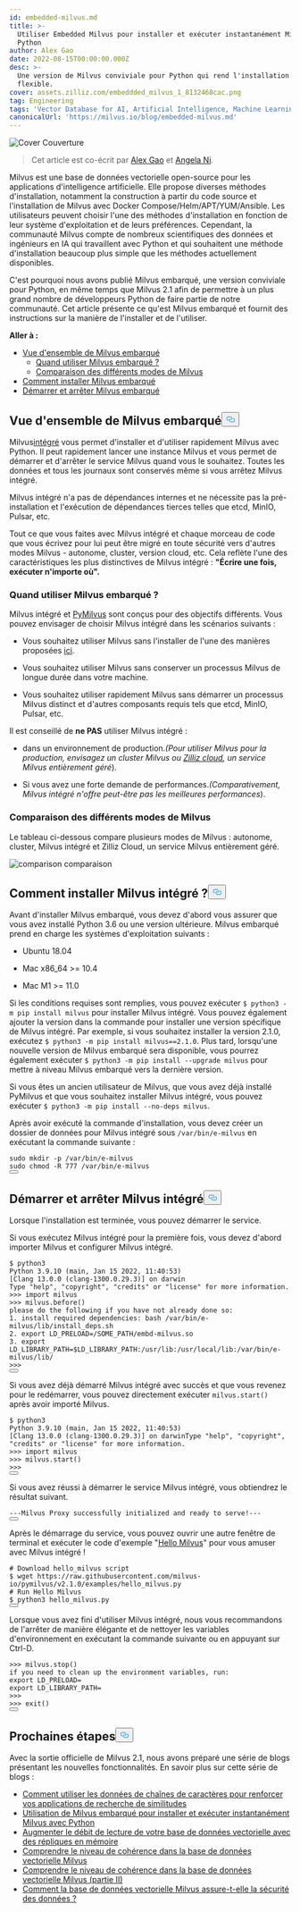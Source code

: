```yaml
---
id: embedded-milvus.md
title: >-
  Utiliser Embedded Milvus pour installer et exécuter instantanément Milvus avec
  Python
author: Alex Gao
date: 2022-08-15T00:00:00.000Z
desc: >-
  Une version de Milvus conviviale pour Python qui rend l'installation plus
  flexible.
cover: assets.zilliz.com/embeddded_milvus_1_8132468cac.png
tag: Engineering
tags: 'Vector Database for AI, Artificial Intelligence, Machine Learning'
canonicalUrl: 'https://milvus.io/blog/embedded-milvus.md'
---
```

<p>
  
   <span class="img-wrapper"> <img translate="no" src="https://assets.zilliz.com/embeddded_milvus_1_8132468cac.png" alt="Cover" class="doc-image" id="cover" />
   </span> <span class="img-wrapper"> <span>Couverture</span> </span></p>
<blockquote>
<p>Cet article est co-écrit par <a href="https://github.com/soothing-rain/">Alex Gao</a> et <a href="https://www.linkedin.com/in/yiyun-n-2aa713163/">Angela Ni</a>.</p>
</blockquote>
<p>Milvus est une base de données vectorielle open-source pour les applications d'intelligence artificielle. Elle propose diverses méthodes d'installation, notamment la construction à partir du code source et l'installation de Milvus avec Docker Compose/Helm/APT/YUM/Ansible. Les utilisateurs peuvent choisir l'une des méthodes d'installation en fonction de leur système d'exploitation et de leurs préférences. Cependant, la communauté Milvus compte de nombreux scientifiques des données et ingénieurs en IA qui travaillent avec Python et qui souhaitent une méthode d'installation beaucoup plus simple que les méthodes actuellement disponibles.</p>
<p>C'est pourquoi nous avons publié Milvus embarqué, une version conviviale pour Python, en même temps que Milvus 2.1 afin de permettre à un plus grand nombre de développeurs Python de faire partie de notre communauté. Cet article présente ce qu'est Milvus embarqué et fournit des instructions sur la manière de l'installer et de l'utiliser.</p>
<p><strong>Aller à :</strong></p>
<ul>
<li><a href="#An-overview-of-embedded-Milvus">Vue d'ensemble de Milvus embarqué</a><ul>
<li><a href="#When-to-use-embedded-Milvus">Quand utiliser Milvus embarqué ?</a></li>
<li><a href="#A-comparison-of-different-modes-of-Milvus">Comparaison des différents modes de Milvus</a></li>
</ul></li>
<li><a href="#How-to-install-embedded-Milvus">Comment installer Milvus embarqué</a></li>
<li><a href="#Start-and-stop-embedded-Milvus">Démarrer et arrêter Milvus embarqué</a></li>
</ul>
<h2 id="An-overview-of-embedded-Milvus" class="common-anchor-header">Vue d'ensemble de Milvus embarqué<button data-href="#An-overview-of-embedded-Milvus" class="anchor-icon" translate="no">
      <svg translate="no"
        aria-hidden="true"
        focusable="false"
        height="20"
        version="1.1"
        viewBox="0 0 16 16"
        width="16"
      >
        <path
          fill="#0092E4"
          fill-rule="evenodd"
          d="M4 9h1v1H4c-1.5 0-3-1.69-3-3.5S2.55 3 4 3h4c1.45 0 3 1.69 3 3.5 0 1.41-.91 2.72-2 3.25V8.59c.58-.45 1-1.27 1-2.09C10 5.22 8.98 4 8 4H4c-.98 0-2 1.22-2 2.5S3 9 4 9zm9-3h-1v1h1c1 0 2 1.22 2 2.5S13.98 12 13 12H9c-.98 0-2-1.22-2-2.5 0-.83.42-1.64 1-2.09V6.25c-1.09.53-2 1.84-2 3.25C6 11.31 7.55 13 9 13h4c1.45 0 3-1.69 3-3.5S14.5 6 13 6z"
        ></path>
      </svg>
    </button></h2><p>Milvus<a href="https://github.com/milvus-io/embd-milvus">intégré</a> vous permet d'installer et d'utiliser rapidement Milvus avec Python. Il peut rapidement lancer une instance Milvus et vous permet de démarrer et d'arrêter le service Milvus quand vous le souhaitez. Toutes les données et tous les journaux sont conservés même si vous arrêtez Milvus intégré.</p>
<p>Milvus intégré n'a pas de dépendances internes et ne nécessite pas la pré-installation et l'exécution de dépendances tierces telles que etcd, MinIO, Pulsar, etc.</p>
<p>Tout ce que vous faites avec Milvus intégré et chaque morceau de code que vous écrivez pour lui peut être migré en toute sécurité vers d'autres modes Milvus - autonome, cluster, version cloud, etc. Cela reflète l'une des caractéristiques les plus distinctives de Milvus intégré : <strong>"Écrire une fois, exécuter n'importe où".</strong></p>
<h3 id="When-to-use-embedded-Milvus" class="common-anchor-header">Quand utiliser Milvus embarqué ?</h3><p>Milvus intégré et <a href="https://milvus.io/docs/v2.1.x/install-pymilvus.md">PyMilvus</a> sont conçus pour des objectifs différents. Vous pouvez envisager de choisir Milvus intégré dans les scénarios suivants :</p>
<ul>
<li><p>Vous souhaitez utiliser Milvus sans l'installer de l'une des manières proposées <a href="https://milvus.io/docs/v2.1.x/install_standalone-docker.md">ici</a>.</p></li>
<li><p>Vous souhaitez utiliser Milvus sans conserver un processus Milvus de longue durée dans votre machine.</p></li>
<li><p>Vous souhaitez utiliser rapidement Milvus sans démarrer un processus Milvus distinct et d'autres composants requis tels que etcd, MinIO, Pulsar, etc.</p></li>
</ul>
<p>Il est conseillé de <strong>ne PAS</strong> utiliser Milvus intégré :</p>
<ul>
<li><p>dans un environnement de production.<em>(Pour utiliser Milvus pour la production, envisagez un cluster Milvus ou <a href="https://zilliz.com/cloud">Zilliz cloud</a>, un service Milvus entièrement géré</em>).</p></li>
<li><p>Si vous avez une forte demande de performances.<em>(Comparativement, Milvus intégré n'offre peut-être pas les meilleures performances</em>).</p></li>
</ul>
<h3 id="A-comparison-of-different-modes-of-Milvus" class="common-anchor-header">Comparaison des différents modes de Milvus</h3><p>Le tableau ci-dessous compare plusieurs modes de Milvus : autonome, cluster, Milvus intégré et Zilliz Cloud, un service Milvus entièrement géré.</p>
<p>
  
   <span class="img-wrapper"> <img translate="no" src="https://assets.zilliz.com/comparison_ebcd7c5b07.jpeg" alt="comparison" class="doc-image" id="comparison" />
   </span> <span class="img-wrapper"> <span>comparaison</span> </span></p>
<h2 id="How-to-install-embedded-Milvus" class="common-anchor-header">Comment installer Milvus intégré ?<button data-href="#How-to-install-embedded-Milvus" class="anchor-icon" translate="no">
      <svg translate="no"
        aria-hidden="true"
        focusable="false"
        height="20"
        version="1.1"
        viewBox="0 0 16 16"
        width="16"
      >
        <path
          fill="#0092E4"
          fill-rule="evenodd"
          d="M4 9h1v1H4c-1.5 0-3-1.69-3-3.5S2.55 3 4 3h4c1.45 0 3 1.69 3 3.5 0 1.41-.91 2.72-2 3.25V8.59c.58-.45 1-1.27 1-2.09C10 5.22 8.98 4 8 4H4c-.98 0-2 1.22-2 2.5S3 9 4 9zm9-3h-1v1h1c1 0 2 1.22 2 2.5S13.98 12 13 12H9c-.98 0-2-1.22-2-2.5 0-.83.42-1.64 1-2.09V6.25c-1.09.53-2 1.84-2 3.25C6 11.31 7.55 13 9 13h4c1.45 0 3-1.69 3-3.5S14.5 6 13 6z"
        ></path>
      </svg>
    </button></h2><p>Avant d'installer Milvus embarqué, vous devez d'abord vous assurer que vous avez installé Python 3.6 ou une version ultérieure. Milvus embarqué prend en charge les systèmes d'exploitation suivants :</p>
<ul>
<li><p>Ubuntu 18.04</p></li>
<li><p>Mac x86_64 &gt;= 10.4</p></li>
<li><p>Mac M1 &gt;= 11.0</p></li>
</ul>
<p>Si les conditions requises sont remplies, vous pouvez exécuter <code translate="no">$ python3 -m pip install milvus</code> pour installer Milvus intégré. Vous pouvez également ajouter la version dans la commande pour installer une version spécifique de Milvus intégré. Par exemple, si vous souhaitez installer la version 2.1.0, exécutez <code translate="no">$ python3 -m pip install milvus==2.1.0</code>. Plus tard, lorsqu'une nouvelle version de Milvus embarqué sera disponible, vous pourrez également exécuter <code translate="no">$ python3 -m pip install --upgrade milvus</code> pour mettre à niveau Milvus embarqué vers la dernière version.</p>
<p>Si vous êtes un ancien utilisateur de Milvus, que vous avez déjà installé PyMilvus et que vous souhaitez installer Milvus intégré, vous pouvez exécuter <code translate="no">$ python3 -m pip install --no-deps milvus</code>.</p>
<p>Après avoir exécuté la commande d'installation, vous devez créer un dossier de données pour Milvus intégré sous <code translate="no">/var/bin/e-milvus</code> en exécutant la commande suivante :</p>
<pre><code translate="no"><span class="hljs-built_in">sudo</span> <span class="hljs-built_in">mkdir</span> -p /var/bin/e-milvus
<span class="hljs-built_in">sudo</span> <span class="hljs-built_in">chmod</span> -R 777 /var/bin/e-milvus
<button class="copy-code-btn"></button></code></pre>
<h2 id="Start-and-stop-embedded-Milvus" class="common-anchor-header">Démarrer et arrêter Milvus intégré<button data-href="#Start-and-stop-embedded-Milvus" class="anchor-icon" translate="no">
      <svg translate="no"
        aria-hidden="true"
        focusable="false"
        height="20"
        version="1.1"
        viewBox="0 0 16 16"
        width="16"
      >
        <path
          fill="#0092E4"
          fill-rule="evenodd"
          d="M4 9h1v1H4c-1.5 0-3-1.69-3-3.5S2.55 3 4 3h4c1.45 0 3 1.69 3 3.5 0 1.41-.91 2.72-2 3.25V8.59c.58-.45 1-1.27 1-2.09C10 5.22 8.98 4 8 4H4c-.98 0-2 1.22-2 2.5S3 9 4 9zm9-3h-1v1h1c1 0 2 1.22 2 2.5S13.98 12 13 12H9c-.98 0-2-1.22-2-2.5 0-.83.42-1.64 1-2.09V6.25c-1.09.53-2 1.84-2 3.25C6 11.31 7.55 13 9 13h4c1.45 0 3-1.69 3-3.5S14.5 6 13 6z"
        ></path>
      </svg>
    </button></h2><p>Lorsque l'installation est terminée, vous pouvez démarrer le service.</p>
<p>Si vous exécutez Milvus intégré pour la première fois, vous devez d'abord importer Milvus et configurer Milvus intégré.</p>
<pre><code translate="no">$ python3
Python 3.9.10 (main, Jan 15 2022, 11:40:53)
[Clang 13.0.0 (clang-1300.0.29.3)] on darwin
Type <span class="hljs-string">&quot;help&quot;</span>, <span class="hljs-string">&quot;copyright&quot;</span>, <span class="hljs-string">&quot;credits&quot;</span> or <span class="hljs-string">&quot;license&quot;</span> <span class="hljs-keyword">for</span> more information.
&gt;&gt;&gt; import milvus
&gt;&gt;&gt; milvus.before()
please <span class="hljs-keyword">do</span> the following <span class="hljs-keyword">if</span> you have not already <span class="hljs-keyword">done</span> so:
1. install required dependencies: bash /var/bin/e-milvus/lib/install_deps.sh
2. <span class="hljs-built_in">export</span> LD_PRELOAD=/SOME_PATH/embd-milvus.so
3. <span class="hljs-built_in">export</span> LD_LIBRARY_PATH=<span class="hljs-variable">$LD_LIBRARY_PATH</span>:/usr/lib:/usr/local/lib:/var/bin/e-milvus/lib/
&gt;&gt;&gt;
<button class="copy-code-btn"></button></code></pre>
<p>Si vous avez déjà démarré Milvus intégré avec succès et que vous revenez pour le redémarrer, vous pouvez directement exécuter <code translate="no">milvus.start()</code> après avoir importé Milvus.</p>
<pre><code translate="no">$ python3
Python <span class="hljs-number">3.9</span><span class="hljs-number">.10</span> (main, Jan <span class="hljs-number">15</span> <span class="hljs-number">2022</span>, <span class="hljs-number">11</span>:<span class="hljs-number">40</span>:<span class="hljs-number">53</span>)
[Clang <span class="hljs-number">13.0</span><span class="hljs-number">.0</span> (clang-<span class="hljs-number">1300.0</span><span class="hljs-number">.29</span><span class="hljs-number">.3</span>)] on darwinType <span class="hljs-string">&quot;help&quot;</span>, <span class="hljs-string">&quot;copyright&quot;</span>, <span class="hljs-string">&quot;credits&quot;</span> <span class="hljs-keyword">or</span> <span class="hljs-string">&quot;license&quot;</span> <span class="hljs-keyword">for</span> more information.
<span class="hljs-meta">&gt;&gt;&gt; </span><span class="hljs-keyword">import</span> milvus
<span class="hljs-meta">&gt;&gt;&gt; </span>milvus.start()
&gt;&gt;&gt;
<button class="copy-code-btn"></button></code></pre>
<p>Si vous avez réussi à démarrer le service Milvus intégré, vous obtiendrez le résultat suivant.</p>
<pre><code translate="no">---<span class="hljs-title class_">Milvus</span> <span class="hljs-title class_">Proxy</span> successfully initialized and ready to serve!---
<button class="copy-code-btn"></button></code></pre>
<p>Après le démarrage du service, vous pouvez ouvrir une autre fenêtre de terminal et exécuter le code d'exemple &quot;<a href="https://github.com/milvus-io/embd-milvus/blob/main/milvus/examples/hello_milvus.py">Hello Milvus</a>&quot; pour vous amuser avec Milvus intégré !</p>
<pre><code translate="no"><span class="hljs-comment"># Download hello_milvus script</span>
$ wget https://raw.githubusercontent.com/milvus-io/pymilvus/v2.1.0/examples/hello_milvus.py
<span class="hljs-comment"># Run Hello Milvus </span>
$ python3 hello_milvus.py
<button class="copy-code-btn"></button></code></pre>
<p>Lorsque vous avez fini d'utiliser Milvus intégré, nous vous recommandons de l'arrêter de manière élégante et de nettoyer les variables d'environnement en exécutant la commande suivante ou en appuyant sur Ctrl-D.</p>
<pre><code translate="no">&gt;&gt;&gt; milvus.stop()
<span class="hljs-keyword">if</span> you need to clean up the environment variables, run:
<span class="hljs-built_in">export</span> LD_PRELOAD=
<span class="hljs-built_in">export</span> LD_LIBRARY_PATH=
&gt;&gt;&gt;
&gt;&gt;&gt; <span class="hljs-built_in">exit</span>()
<button class="copy-code-btn"></button></code></pre>
<h2 id="Whats-next" class="common-anchor-header">Prochaines étapes<button data-href="#Whats-next" class="anchor-icon" translate="no">
      <svg translate="no"
        aria-hidden="true"
        focusable="false"
        height="20"
        version="1.1"
        viewBox="0 0 16 16"
        width="16"
      >
        <path
          fill="#0092E4"
          fill-rule="evenodd"
          d="M4 9h1v1H4c-1.5 0-3-1.69-3-3.5S2.55 3 4 3h4c1.45 0 3 1.69 3 3.5 0 1.41-.91 2.72-2 3.25V8.59c.58-.45 1-1.27 1-2.09C10 5.22 8.98 4 8 4H4c-.98 0-2 1.22-2 2.5S3 9 4 9zm9-3h-1v1h1c1 0 2 1.22 2 2.5S13.98 12 13 12H9c-.98 0-2-1.22-2-2.5 0-.83.42-1.64 1-2.09V6.25c-1.09.53-2 1.84-2 3.25C6 11.31 7.55 13 9 13h4c1.45 0 3-1.69 3-3.5S14.5 6 13 6z"
        ></path>
      </svg>
    </button></h2><p>Avec la sortie officielle de Milvus 2.1, nous avons préparé une série de blogs présentant les nouvelles fonctionnalités. En savoir plus sur cette série de blogs :</p>
<ul>
<li><a href="https://milvus.io/blog/2022-08-08-How-to-use-string-data-to-empower-your-similarity-search-applications.md">Comment utiliser les données de chaînes de caractères pour renforcer vos applications de recherche de similitudes</a></li>
<li><a href="https://milvus.io/blog/embedded-milvus.md">Utilisation de Milvus embarqué pour installer et exécuter instantanément Milvus avec Python</a></li>
<li><a href="https://milvus.io/blog/in-memory-replicas.md">Augmenter le débit de lecture de votre base de données vectorielle avec des répliques en mémoire</a></li>
<li><a href="https://milvus.io/blog/understanding-consistency-levels-in-the-milvus-vector-database.md">Comprendre le niveau de cohérence dans la base de données vectorielle Milvus</a></li>
<li><a href="https://milvus.io/blog/understanding-consistency-levels-in-the-milvus-vector-database-2.md">Comprendre le niveau de cohérence dans la base de données vectorielle Milvus (partie II)</a></li>
<li><a href="https://milvus.io/blog/data-security.md">Comment la base de données vectorielle Milvus assure-t-elle la sécurité des données ?</a></li>
</ul>
